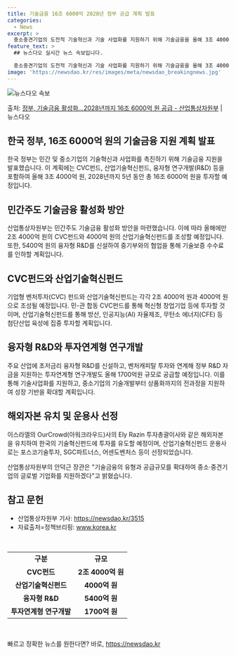 ```yaml
---
title: 기술금융 16조 6000억 2028년 정부 공급 계획 발표
categories:
  - News
excerpt: >
  중소중견기업의 도전적 기술혁신과 기술 사업화를 지원하기 위해 기술금융을 올해 3조 4000억 원, 2028년…
feature_text: >
  ## 뉴스다오 실시간 뉴스 속보입니다.

  중소중견기업의 도전적 기술혁신과 기술 사업화를 지원하기 위해 기술금융을 올해 3조 4000억 원, 2028년…
image: 'https://newsdao.kr/res/images/meta/newsdao_breakingnews.jpg'
---
```


![뉴스다오 속보](https://newsdao.kr/res/images/meta/newsdao_breakingnews.jpg)

<p>출처: <a href="https://newsdao.kr/3515" rel="dofollow">정부, 기술금융 활성화…2028년까지 16조 6000억 원 공급 - 산업통상자원부</a> | 뉴스다오</p>

<h2 data-ke-size="size26">한국 정부, 16조 6000억 원의 기술금융 지원 계획 발표</h2>
<p data-ke-size="size16">한국 정부는 민간 및 중소기업의 기술혁신과 사업화를 촉진하기 위해 기술금융 지원을 발표했습니다. 이 계획에는 CVC펀드, 산업기술혁신펀드, 융자형 연구개발(R&D) 등을 포함하여 올해 3조 4000억 원, 2028년까지 5년 동안 총 16조 6000억 원을 투자할 예정입니다.</p>

<h2 data-ke-size="size24">민간주도 기술금융 활성화 방안</h2>
<p data-ke-size="size16">산업통상자원부는 민간주도 기술금융 활성화 방안을 마련했습니다. 이에 따라 올해에만 2조 4000억 원의 CVC펀드와 4000억 원의 산업기술혁신펀드를 조성할 예정입니다. 또한, 5400억 원의 융자형 R&D를 신설하여 중기부와의 협업을 통해 기술보증 수수료를 인하할 계획입니다.</p>

<h2 data-ke-size="size24">CVC펀드와 산업기술혁신펀드</h2>
<p data-ke-size="size16">기업형 벤처투자(CVC) 펀드와 산업기술혁신펀드는 각각 2조 4000억 원과 4000억 원으로 조성될 예정입니다. 민-관 합동 CVC펀드를 통해 혁신형 창업기업 등에 투자할 것이며, 산업기술혁신펀드를 통해 방산, 인공지능(AI) 자율제조, 무탄소 에너지(CFE) 등 첨단산업 육성에 집중 투자할 계획입니다.</p>

<h2 data-ke-size="size24">융자형 R&D와 투자연계형 연구개발</h2>
<p data-ke-size="size16">주요 산업에 초저금리 융자형 R&D를 신설하고, 벤처캐피탈 투자와 연계해 정부 R&D 자금을 지원하는 투자연계형 연구개발도 올해 1700억원 규모로 공급할 예정입니다. 이를 통해 기술사업화를 지원하고, 중소기업의 기술개발부터 상품화까지의 전과정을 지원하여 성장 기반을 확대할 계획입니다.</p>

<h2 data-ke-size="size24">해외자본 유치 및 운용사 선정</h2>
<p data-ke-size="size16">이스라엘의 OurCrowd(아워크라우드)사의 Ely Razin 투자총괄이사와 같은 해외자본을 유치하여 한국의 기술혁신펀드에 투자를 유도할 예정이며, 산업기술혁신펀드 운용사로는 포스코기술투자, SGC파트너스, 어센도벤처스 등이 선정되었습니다.</p>

<p data-ke-size="size16">산업통상자원부의 안덕근 장관은 "기술금융의 유형과 공급규모를 확대하여 중소·중견기업의 글로벌 기업화를 지원하겠다"고 밝혔습니다.</p>

<h2 data-ke-size="size24">참고 문헌</h2>
<ul>
	<li>산업통상자원부 기사: <a href="https://newsdao.kr/3515">https://newsdao.kr/3515</a></li>
	<li>자료출처=정책브리핑: <a href="www.korea.kr">www.korea.kr</a></li>
</ul>
<p data-ke-size="size16">&nbsp;</p>
<table>
<tbody>
<tr>
<td style="text-align: center; height: 17px;"><b>구분</b></td>
<td style="text-align: center; height: 17px;"><b>규모</b></td>
</tr>
<tr>
<td style="text-align: center; height: 17px;"><b>CVC펀드</b></td>
<td style="text-align: center; height: 17px;"><b>2조 4000억 원</b></td>
</tr>
<tr>
<td style="text-align: center; height: 17px;"><b>산업기술혁신펀드</b></td>
<td style="text-align: center; height: 17px;"><b>4000억 원</b></td>
</tr>
<tr>
<td style="text-align: center; height: 17px;"><b>융자형 R&amp;D</b></td>
<td style="text-align: center; height: 17px;"><b>5400억 원</b></td>
</tr>
<tr>
<td style="text-align: center; height: 17px;"><b>투자연계형 연구개발</b></td>
<td style="text-align: center; height: 17px;"><b>1700억 원</b></td>
</tr>
</tbody>
</table>
<p data-ke-size="size16">&nbsp;</p> 

빠르고 정확한 뉴스를 원한다면? 바로, <a href="https://newsdao.kr" rel="dofollow">https://newsdao.kr</a>


